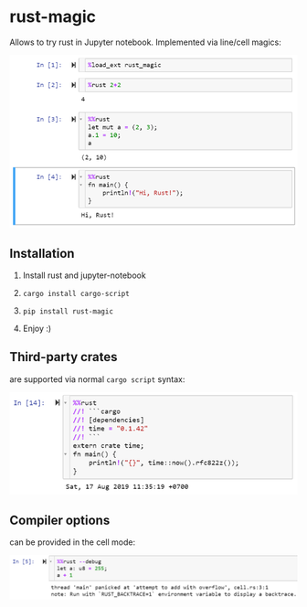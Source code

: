 # rust-magic

Allows to try rust in Jupyter notebook. Implemented via line/cell magics:

<img src="https://raw.githubusercontent.com/axil/rust-magic/master/rust-magic.png" width="600">

## Installation

1. Install rust and jupyter-notebook

2. `cargo install cargo-script`

3. `pip install rust-magic`

4. Enjoy :)

## Third-party crates

are supported via normal `cargo script` syntax:

<img src="https://raw.githubusercontent.com/axil/rust-magic/master/external-crate.png" width="600">

## Compiler options

can be provided in the cell mode:

<img src="https://raw.githubusercontent.com/axil/rust-magic/master/debug1.png" width="800">
